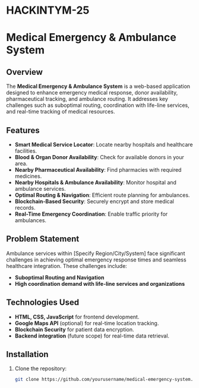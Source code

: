 # HACKINTYM-25
# Medical Emergency & Ambulance System

## Overview
The **Medical Emergency & Ambulance System** is a web-based application designed to enhance emergency medical response, donor availability, pharmaceutical tracking, and ambulance routing. It addresses key challenges such as suboptimal routing, coordination with life-line services, and real-time tracking of medical resources.

## Features
- **Smart Medical Service Locator**: Locate nearby hospitals and healthcare facilities.
- **Blood & Organ Donor Availability**: Check for available donors in your area.
- **Nearby Pharmaceutical Availability**: Find pharmacies with required medicines.
- **Nearby Hospitals & Ambulance Availability**: Monitor hospital and ambulance services.
- **Optimal Routing & Navigation**: Efficient route planning for ambulances.
- **Blockchain-Based Security**: Securely encrypt and store medical records.
- **Real-Time Emergency Coordination**: Enable traffic priority for ambulances.

## Problem Statement
Ambulance services within [Specify Region/City/System] face significant challenges in achieving optimal emergency response times and seamless healthcare integration. These challenges include:
- **Suboptimal Routing and Navigation**
- **High coordination demand with life-line services and organizations**

## Technologies Used
- **HTML, CSS, JavaScript** for frontend development.
- **Google Maps API** (optional) for real-time location tracking.
- **Blockchain Security** for patient data encryption.
- **Backend integration** (future scope) for real-time data retrieval.

## Installation
1. Clone the repository:
   ```sh
   git clone https://github.com/yourusername/medical-emergency-system.git

